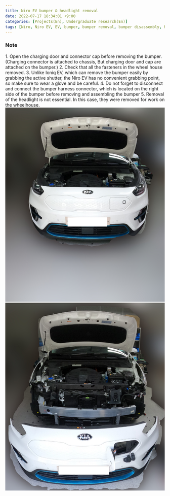 ```yaml
---
title: Niro EV bumper & headlight removal
date: 2022-07-17 18:34:01 +9:00
categories: [Projects(En), Undergraduate research(En)]
tags: [Niro, Niro EV, EV, bumper, bumper removal, bumper disassembly, headlight, kia niro, Kia]
---
```


<h3>Note</h3>
1. Open the charging door and connector cap before removing the bumper. (Charging connector is attached to chassis, But charging door and cap are attached on the bumper.)
2. Check that all the fasteners in the wheel house removed.
3. Unlike Ioniq EV, which can remove the bumper easily by grabbing the active shutter, the Niro EV has no convenient grabbing point, so make sure to wear a glove and be careful.
4. Do not forget to disconnect and connect the bumper harness connector, which is located on the right side of the bumper before removing and assembling the bumper
5. Removal of the headlight is not essential. In this case, they were removed for work on the wheelhouse.

<br>
<img src="/assets/img/NEV_Bumper/before.jpg">
<img src="/assets/img/NEV_Bumper/after.jpg">